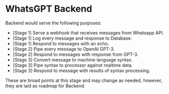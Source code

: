 # WhatsGPT Backend

Backend would serve the following purposes:
- [Stage 1] Serve a webhook that receives messages from Whatsapp API.
- [Stage 1] Log every message and response to Database.
- [Stage 1] Respond to messages with an echo.
- [Stage 2] Pipe every message to OpenAI GPT-3.
- [Stage 2] Respond to messages with response from GPT-3.
- [Stage 3] Convert message to machine language syntax.
- [Stage 3] Pipe syntax to processor against realtime data.
- [Stage 3] Respond to message with results of syntax processing.

These are broad points at this stage and may change as needed, however, they are laid as roadmap for Backend.


